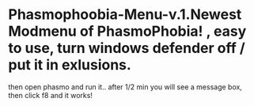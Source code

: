 # Phasmophoobia-Menu-v.1.Newest Modmenu of PhasmoPhobia! , easy to use, turn windows defender off / put it in exlusions.
then open phasmo and run it.. after 1/2 min you will see a message box, then
click f8 and it works!

